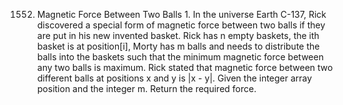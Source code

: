 1552. Magnetic Force Between Two Balls
	1. 
In the universe Earth C-137, Rick discovered a special form of magnetic force between two balls if they are put in his new invented basket. Rick has n empty baskets, the ith basket is at position[i], Morty has m balls and needs to distribute the balls into the baskets such that the minimum magnetic force between any two balls is maximum.
Rick stated that magnetic force between two different balls at positions x and y is |x - y|.
Given the integer array position and the integer m. Return the required force.
